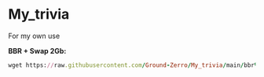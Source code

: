 # My_trivia
 For my own use


**BBR + Swap 2Gb:**
```rb
wget https://raw.githubusercontent.com/Ground-Zerro/My_trivia/main/bbr%2Bsawap.sh -O bbr_sawap.sh && chmod +x bbr_sawap.sh && ./bbr_sawap.sh
```



